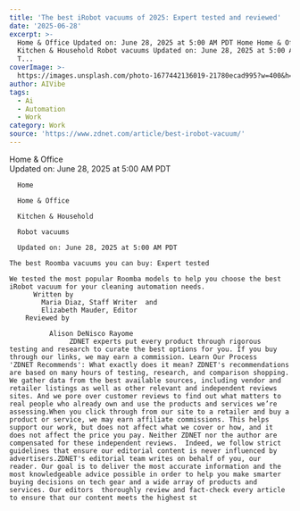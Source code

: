```yaml
---
title: 'The best iRobot vacuums of 2025: Expert tested and reviewed'
date: '2025-06-28'
excerpt: >-
  Home & Office Updated on: June 28, 2025 at 5:00 AM PDT Home Home & Office
  Kitchen & Household Robot vacuums Updated on: June 28, 2025 at 5:00 AM PDT
  T...
coverImage: >-
  https://images.unsplash.com/photo-1677442136019-21780ecad995?w=400&h=200&fit=crop&auto=format
author: AIVibe
tags:
  - Ai
  - Automation
  - Work
category: Work
source: 'https://www.zdnet.com/article/best-irobot-vacuum/'
---
```

Home & Office     
      Updated on: June 28, 2025 at 5:00 AM PDT
     
      Home
    
      Home & Office
    
      Kitchen & Household
    
      Robot vacuums
     
      Updated on: June 28, 2025 at 5:00 AM PDT
      
    The best Roomba vacuums you can buy: Expert tested
          
    We tested the most popular Roomba models to help you choose the best iRobot vacuum for your cleaning automation needs.
          Written by 
            Maria Diaz, Staff Writer  and 
            Elizabeth Mauder, Editor            
        Reviewed by
        
              Alison DeNisco Rayome
                   ZDNET experts put every product through rigorous testing and research to curate the best options for you. If you buy through our links, we may earn a commission. Learn Our Process   'ZDNET Recommends': What exactly does it mean? ZDNET's recommendations are based on many hours of testing, research, and comparison shopping. We gather data from the best available sources, including vendor and retailer listings as well as other relevant and independent reviews sites. And we pore over customer reviews to find out what matters to real people who already own and use the products and services we’re assessing.When you click through from our site to a retailer and buy a product or service, we may earn affiliate commissions. This helps support our work, but does not affect what we cover or how, and it does not affect the price you pay. Neither ZDNET nor the author are compensated for these independent reviews.  Indeed, we follow strict guidelines that ensure our editorial content is never influenced by advertisers.ZDNET's editorial team writes on behalf of you, our reader. Our goal is to deliver the most accurate information and the most knowledgeable advice possible in order to help you make smarter buying decisions on tech gear and a wide array of products and services. Our editors  thoroughly review and fact-check every article to ensure that our content meets the highest st
